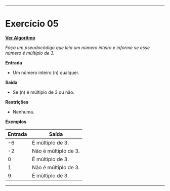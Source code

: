 
---
# Exercício 05

[**Ver Algoritmo**](Algoritmo05.md)

*Faça um pseudocódigo que leia um número inteiro e informe se esse número é múltiplo de 3.*

**Entrada**

- Um número inteiro \(n\) qualquer.

**Saída**

- Se \(n\) é múltiplo de 3 ou não.

**Restrições**

- Nenhuma.

**Exemplos**

| Entrada | Saída               |
|---------|---------------------|
| -6      | É múltiplo de 3.    |
| -2      | Não é múltiplo de 3.|
| 0       | É múltiplo de 3.    |
| 1       | Não é múltiplo de 3.|
| 9       | É múltiplo de 3.    |

---

